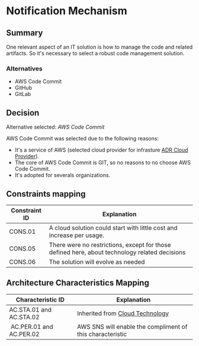 # Notification Mechanism

## Summary

One relevant aspect of an IT solution is how to manage the code and related artifacts. So it's necessary to select a robust code management solution. 

### Alternatives

- AWS Code Commit
- GitHub
- GitLab

## Decision 

Alternative selected: *AWS Code Commit*

AWS Code Commit was selected due to the following reasons:

- It's a service of AWS (selected cloud provider for infrasture [ADR Cloud Provider](./adr-cloud.md)). 
- The core of AWS Code Commit is GIT, so no reasons to no choose AWS Code Commit.
- It's adopted for severals organizations.

## Constraints mapping

| Constraint ID | Explanation |
| ------------- | ----------- |
| CONS.01 | A cloud solution could start with little cost and increase per usage. |
| CONS.05 | There were no restrictions, except for those defined here, about technology related decisions |
| CONS.06 | The solution will evolve as needed |

## Architecture Characteristics Mapping

| Characteristic ID | Explanation |
| ------------- | ----------- |
| AC.STA.01 and AC.STA.02 | Inherited from [Cloud Technology](./adr-cloud.md) |
| AC.PER.01 and AC.PER.02 | AWS SNS will enable the compliment of this characteristic |